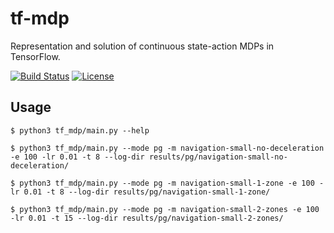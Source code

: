 # tf-mdp

Representation and solution of continuous state-action MDPs in TensorFlow.

[![Build Status](https://travis-ci.org/thiagopbueno/tf-mdp.svg?branch=master)](https://travis-ci.org/thiagopbueno/tf-mdp)
[![License](https://img.shields.io/aur/license/yaourt.svg)](https://github.com/thiagopbueno/tf-mdp/blob/master/LICENSE)

## Usage

```shell
$ python3 tf_mdp/main.py --help
```

```shell
$ python3 tf_mdp/main.py --mode pg -m navigation-small-no-deceleration -e 100 -lr 0.01 -t 8 --log-dir results/pg/navigation-small-no-deceleration/

$ python3 tf_mdp/main.py --mode pg -m navigation-small-1-zone -e 100 -lr 0.01 -t 8 --log-dir results/pg/navigation-small-1-zone/

$ python3 tf_mdp/main.py --mode pg -m navigation-small-2-zones -e 100 -lr 0.01 -t 15 --log-dir results/pg/navigation-small-2-zones/
```
